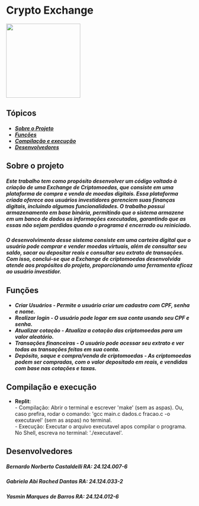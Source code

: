 <h1 id="titulo">Crypto Exchange</h1>

<img src="https://fia.com.br/wp-content/uploads/2022/06/criptomoedas-o-que-sao-para-que-servem-como-investir-1280x720.jpg" height=200>

<h2 id="topicos">Tópicos</h2>
<h5>
  <ul>
    <li><a href="#sobre">Sobre o Projeto</a></li>
    <li><a href="#funcoes">Funções</a></li>
    <li><a href="#comp">Compilação e execução</a></li>
    <li><a href="#devs">Desenvolvedores</a></li>
  </ul>
</h5>

<h2 id="sobre">Sobre o projeto</h2>
<h5>Este trabalho tem como propósito desenvolver um código voltado à criação de uma Exchange de Criptomoedas, que consiste em uma plataforma de compra e venda de moedas digitais. Essa plataforma criada oferece aos usuários investidores gerenciem suas finanças digitais, incluindo algumas funcionalidades. O trabalho possui armazenamento em base binária, permitindo que o sistema armazene em um banco de dados as informações executadas, garantindo que as essas não sejam perdidas quando o programa é encerrado ou reiniciado. </h5>
<h5>O desenvolvimento desse sistema consiste em uma carteira digital que o usuário pode comprar e vender moedas virtuais, além de consultar seu saldo, sacar ou depositar reais e consultar seu extrato de transações. Com isso, conclui-se que a Exchange de criptomoedas desenvolvida atende aos propósitos do projeto, proporcionando uma ferramenta eficaz ao usuário investidor. </h5>


<h2 id="funcoes">Funções</h2>
<h5>
  <ul>
    <li id="funcao1">Criar Usuários - Permite o usuário criar um cadastro com CPF, senha e nome.</li>
    <li id="funcao3">Realizar login - O usuário pode logar em sua conta usando seu CPF e senha.</li>
    <li id="funcao2">Atualizar cotação - Atualiza a cotação das criptomoedas para um valor aleatório.</li>
    <li id="funcao4">Transações financeiras - O usuário pode acessar seu extrato e ver todas as transações feitas em sua conta.</li>
    <li id="funcao5">Depósito, saque e compra/venda de criptomoedas - As criptomoedas podem ser compradas, com o valor depositado em reais, e vendidas com base nas cotações e taxas.</li>
  </ul>
</h5>

<h2 id="comp">Compilação e execução</h2>
  <ul>
    <li><b>Replit</b>:<br>
    - Compilação: Abrir o terminal e escrever 'make' (sem as aspas). Ou, caso prefira, rodar o comando: 'gcc main.c dados.c fracao.c -o executavel' (sem as aspas) no terminal.<br>
    - Execução: Executar o arquivo executavel apos compilar o programa. No Shell, escreva no terminal: './executavel'.
    </li>
  </ul>

  
<h2 id="devs">Desenvolvedores</h2>
<h5>Bernardo Norberto Castaldelli <b>RA: 24.124.007-6</b></h5>
<h5>Gabriela Abi Rached Dantas <b>RA: 24.124.033-2</b></h5>
<h5>Yasmin Marques de Barros <b>RA: 24.124.012-6</b></h5>

